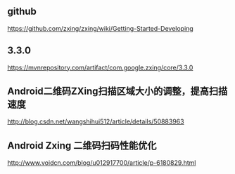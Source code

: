 ## github 
https://github.com/zxing/zxing/wiki/Getting-Started-Developing

## 3.3.0
https://mvnrepository.com/artifact/com.google.zxing/core/3.3.0

## Android二维码ZXing扫描区域大小的调整，提高扫描速度
http://blog.csdn.net/wangshihui512/article/details/50883963

## Android Zxing 二维码扫码性能优化
http://www.voidcn.com/blog/u012917700/article/p-6180829.html

## 